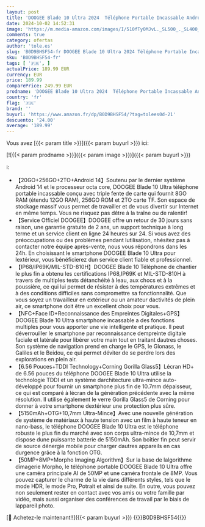 ```yaml
---
layout: post
title: 'DOOGEE Blade 10 Ultra 2024  Téléphone Portable Incassable Android 14  20GO+256GO 2TO  Smartphone Incassable  6.56   HD+  50MP+8MP Téléphone de Chantier 5150mAh  3 Card Slots/IP68/IP69K/NFC/Face ID/OTG'
date: 2024-10-02 14:52:31
image: 'https://m.media-amazon.com/images/I/510fTyOMJvL._SL500_._SL400_.jpg'
comments: true
category: ofertas
author: 'tole.es'
slug: 'B0D9BHSF54-fr DOOGEE Blade 10 Ultra 2024 Téléphone Portable Incassable...'
sku: 'B0D9BHSF54-fr'
tags: [ '🇫🇷', ]
actualPrice: 189.99 EUR
currency: EUR
price: 189.99
comparePrice: 249.99 EUR
prodname: 'DOOGEE Blade 10 Ultra 2024  Téléphone Portable Incassable Android 14  20GO+256GO 2TO  Smartphone Incassable  6.56   HD+  50MP+8MP Téléphone de Chantier 5150mAh  3 Card Slots/IP68/IP69K/NFC/Face ID/OTG'
country: 'fr'
flag: '🇫🇷'
brand: ''
buyurl: 'https://www.amazon.fr/dp/B0D9BHSF54/?tag=tolees0d-21'
descuento: '24.00'
average: '189.99'
---
```


Vous avez [{{< param title >}}]({{< param buyurl >}}) ici:

[![{{< param prodname >}}]({{< param image >}})]({{< param buyurl >}})

ℹ️:

- 【20GO+256GO+2TO+Android 14】Soutenu par le dernier système Android 14 et le processeur octa core, DOOGEE Blade 10 Ultra téléphone portable incassable conçu avec triple fente de carte qui fournit 8GO RAM (étendu 12GO RAM), 256GO ROM et 2TO carte TF. Son espace de stockage massif vous permet de travailler et de vous divertir sur Internet en même temps. Vous ne risquez pas dêtre à la traîne ou de ralentir!
- 【Service Officiel DOOGEE】DOOGEE offre un retour de 30 jours sans raison, une garantie gratuite de 2 ans, un support technique à long terme et un service client en ligne 24 heures sur 24. Si vous avez des préoccupations ou des problèmes pendant lutilisation, nhésitez pas à contacter notre équipe après-vente, nous vous répondrons dans les 24h. En choisissant le smartphone DOOGEE Blade 10 Ultra pour lextérieur, vous bénéficierez dun service client fiable et professionnel.
- 【IP68/IP69K/MIL-STD-810H】DOOGEE Blade 10 Téléphone de chantier le plus fin a obtenu les certifications IP68,IP69K et MIL-STD-810H à travers de multiples tests détanchéité à leau, aux chocs et à la poussière, ce qui lui permet de résister à des températures extrêmes et à des conditions difficiles sans compromettre sa fonctionnalité. Que vous soyez un travailleur en extérieur ou un amateur dactivités de plein air, ce smartphone doit être un excellent choix pour vous.
- 【NFC+Face ID+Reconnaissance des Empreintes Digitales+GPS】DOOGEE Blade 10 Ultra smartphone incassable a des fonctions multiples pour vous apporter une vie intelligente et pratique. Il peut déverrouiller le smartphone par reconnaissance dempreinte digitale faciale et latérale pour libérer votre main tout en traitant dautres choses. Son système de navigation prend en charge le GPS, le Glonass, le Galiles et le Beidou, ce qui permet déviter de se perdre lors des explorations en plein air.
- 【6.56 Pouces+TDDI Technology+Corning Gorilla Glass5】Lécran HD+ de 6.56 pouces du téléphone DOOGEE Blade 10 Ultra utilise la technologie TDDI et un système darchitecture ultra-mince auto-développé pour fournir un smartphone plus fin de 10.7mm dépaisseur, ce qui est comparé à lécran de la génération précédente avec la même résolution. Il utilise également le verre Gorilla Glass5 de Corning pour donner à votre smartphone dextérieur une protection plus sûre.
- 【5150mAh+OTG+10,7mm Ultra-Mince】Avec une nouvelle génération de système de matériaux à haute tension avec un film à haute teneur en nano-bass, le téléphone DOOGEE Blade 10 Ultra est le téléphone robuste le plus fin du marché avec son corps ultra-mince de 10,7mm et dispose dune puissante batterie de 5150mAh. Son boîtier fin peut servir de source dénergie mobile pour charger dautres appareils en cas durgence grâce à la fonction OTG.
- 【50MP+8MP+Morpho lmaging Algorithm】Sur la base de lalgorithme dimagerie Morpho, le téléphone portable DOOGEE Blade 10 Ultra offre une caméra principale AI de 50MP et une caméra frontale de 8MP. Vous pouvez capturer le charme de la vie dans différents styles, tels que le mode HDR, le mode Pro, Potrait et ainsi de suite. En outre, vous pouvez non seulement rester en contact avec vos amis ou votre famille par vidéo, mais aussi organiser des conférences de travail par le biais de lappareil photo.

[🛒 Achetez-le maintenant!!]({{< param buyurl >}})
{{<world>}}B0D9BHSF54{{</world>}}

